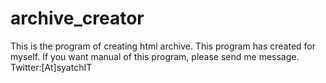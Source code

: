 # archive_creator
This is the program of creating html archive.
This program has created for myself.
If you want manual of this program, please send me message.
Twitter:[At]syatchIT
